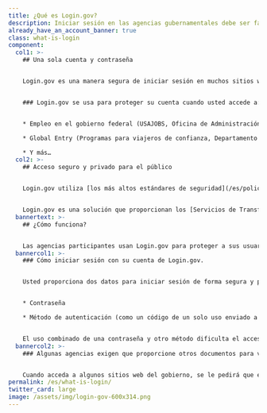 ```yaml
---
title: ¿Qué es Login.gov?
description: Iniciar sesión en las agencias gubernamentales debe ser fácil y seguro.
already_have_an_account_banner: true
class: what-is-login
component:
  col1: >-
    ## Una sola cuenta y contraseña


    Login.gov es una manera segura de iniciar sesión en muchos sitios web del gobierno de los EE. UU. usando una sola cuenta, ya que protege su información al pedirle que siga unos pasos más para confirmar que se trata de usted cuando inicia sesión.


    ### Login.gov se usa para proteger su cuenta cuando usted accede a:


    * Empleo en el gobierno federal (USAJOBS, Oficina de Administración de Personal)

    * Global Entry (Programas para viajeros de confianza, Departamento de Seguridad Nacional)

    * Y más…
  col2: >-
    ## Acceso seguro y privado para el público


    Login.gov utiliza [los más altos estándares de seguridad](/es/policy/) para mantener segura su información, incluida la verificación de identidad y [autenticación de dos factores](/es/help/get-started/authentication-methods/).


    Login.gov es una solución que proporcionan los [Servicios de Transformación Tecnológica (TTS)](https://tts.gsa.gov/).
  bannertext: >-
    ## ¿Cómo funciona?


    Las agencias participantes usan Login.gov para proteger a sus usuarios. Cuando inicie sesión en una agencia participante, se le pedirá que primero inicie sesión o cree una cuenta en Login.gov para acceder a su perfil en dicha agencia.  
  bannercol1: >-
    ### Cómo iniciar sesión con su cuenta de Login.gov.


    Usted proporciona dos datos para iniciar sesión de forma segura y proteger su información. 


    * Contraseña

    * Método de autenticación (como un código de un solo uso enviado a su teléfono o una aplicación de autenticación)


    El uso combinado de una contraseña y otro método dificulta el acceso de terceros a su información.
  bannercol2: >-
    ### Algunas agencias exigen que proporcione otros documentos para verificar su identidad.


    Cuando acceda a algunos sitios web del gobierno, se le pedirá que envíe otros documentos electrónicamente, para que Login.gov pueda verificar su identidad. Por ejemplo, es posible que se le pida que proporcione una foto suya o que tome una fotografía de su documento de identidad. Si lo prefiere, o si no puede enviar electrónicamente esas fotografías, tendrá la opción de presentar su documento de identidad con fotografía en persona en una oficina del Servicio Postal de los EE. UU. Usamos los documentos y las fotografías únicamente para confirmar su identidad. Login.gov no determina el cumplimiento de requisitos para los servicios de las agencias.
permalink: /es/what-is-login/
twitter_card: large
image: /assets/img/login-gov-600x314.png
---
```

